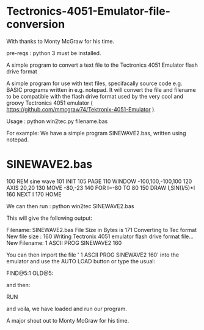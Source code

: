 # Tectronics-4051-Emulator-file-conversion
With thanks to Monty McGraw for his time.

pre-reqs : python 3 must be installed.

A simple program to convert a text file to the Tectronics 4051 Emulator flash drive format

A simple program for use with text files, specifacally source code e.g. BASIC programs written in e.g. notepad. It will convert the file and filename to be compatible with the flash drive format used by the very cool and groovy Tectronics 4051 emulator ( https://github.com/mmcgraw74/Tektronix-4051-Emulator ).

Usage : python win2tec.py filename.bas

For example: We have a simple program SINEWAVE2.bas, written using notepad.

SINEWAVE2.bas
=============

100 REM sine wave
101 INIT
105 PAGE
110 WINDOW -100,100,-100,100
120 AXIS 20,20
130 MOVE -80,-23
140 FOR I=-80 TO 80
150 DRAW I,SIN(I/5)*I
160 NEXT I
170 HOME

We can then run :
                  python win2tec SINEWAVE2.bas

This will give the following output:

Filename: SINEWAVE2.bas
File Size in Bytes is 171
Converting to Tec format
New file size : 160
Writing Tectronix 4051 emulator flash drive format file...
New Filename: 1      ASCII   PROG SINEWAVE2 160

You can then import the file ' 1      ASCII   PROG SINEWAVE2 160' into the emulator and use the AUTO LOAD button or type the usual:

FIND@5:1
OLD@5: 

and then:

RUN

and voila, we have loaded and run our program.

A major shout out to Monty McGraw for his time.


